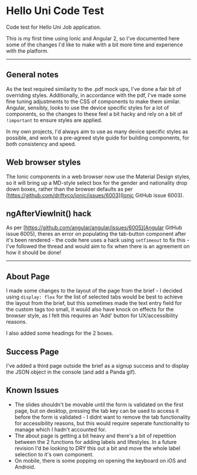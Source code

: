 # Hello Uni Code Test

Code test for Hello Uni Job application. 

This is my first time using Ionic and Angular 2, so I've documented here some of the changes I'd like to make with a bit more time and experience with the platform.

---


## General notes

As the test required similarity to the .pdf mock ups, I've done a fair bit of overriding styles. Additionally, in accordance with the pdf, I've made some fine tuning adjustments to the CSS of components to make them similar. Angular, sensibly, looks to use the device specific styles for a lot of components, so the changes to these feel a bit hacky and rely on a bit of `!important` to ensure styles are applied. 

In my own projects, I'd always aim to use as many device specific styles as possible, and work to a pre-agreed style guide for building components, for both consistency and speed. 


## Web browser styles

The Ionic components in a web browser now use the Material Design styles, so it will bring up a MD-style select box for the gender and nationality drop down boxes, rather than the browser defaults as per [https://github.com/driftyco/ionic/issues/6003](Ionic GitHub issue 6003).


## ngAfterViewInit() hack

As per [https://github.com/angular/angular/issues/6005](Angular GitHub issue 6005), theres an error on populating the tab-button component after it's been rendered - the code here uses a hack using `setTimeout` to fix this - I've followed the thread and would aim to fix when there is an agreement on how it should be done!


---

## About Page

I made some changes to the layout of the page from the brief - I decided using `display: flex` for the list of selected tabs would be best to achieve the layout from the brief, but this sometimes made the text entry field for the custom tags too small, it would also have knock on effects for the browser style, as I felt this requires an 'Add' button for UX/accessibility reasons. 

I also added some headings for the 2 boxes.


## Success Page

I've added a third page outside the brief as a signup success and to display the JSON object in the console (and add a Panda gif).


## Known Issues

- The slides shouldn't be movable until the form is validated on the first page, but on desktop, pressing the tab key can be used to access it before the form is validated - I didnt want to remove the tab functionality for accessibility reasons, but this would require seperate functionality to manage which I hadn't accounted for. 
- The about page is getting a bit heavy and there's a bit of repetition between the 2 functions for adding labels and lifestyles. In a future revision I'd be looking to DRY this out a bit and move the whole label selection to it's own component.
- On mobile, there is some popping on opening the keyboard on iOS and Android.

